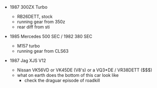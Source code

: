 * 1987 300ZX Turbo
  - RB26DETT, stock
  - running gear from 350z
  - rear diff from sti

* 1985 Mercedes 500 SEC / 1982 380 SEC
  - M157 turbo
  - running gear from CLS63

* 1987 Jag XJS V12
  - Nissan VK56VD or VK45DE (V8&apos;s) or a VQ3*DE / VR38DETT ($$$)
  - what on earth does the bottom of this car look like
    - check the draguar episode of roadkill
